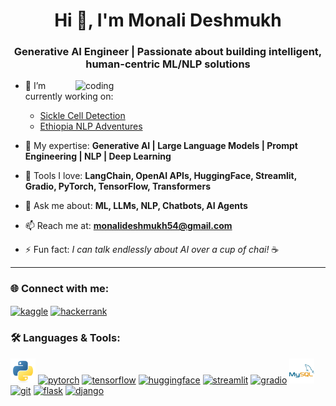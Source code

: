 <h1 align="center">Hi 👋, I'm Monali Deshmukh</h1>
<h3 align="center">Generative AI Engineer | Passionate about building intelligent, human-centric ML/NLP solutions</h3>
<img align="right" alt="coding" width="400" src="https://media.tenor.com/S59bPkT0pqcAAAAC/programming.gif" />

- 🔭 I’m currently working on:  
  - [Sickle Cell Detection](https://github.com/MonalisaDeshmukh/Forest-fire-prediction)  
  - [Ethiopia NLP Adventures](https://github.com/MonalisaDeshmukh/Forest-fire-prediction)

- 🤖 My expertise: **Generative AI | Large Language Models | Prompt Engineering | NLP | Deep Learning**

- 🧠 Tools I love: **LangChain, OpenAI APIs, HuggingFace, Streamlit, Gradio, PyTorch, TensorFlow, Transformers**

- 💬 Ask me about: **ML, LLMs, NLP, Chatbots, AI Agents**

- 📫 Reach me at: **monalideshmukh54@gmail.com**

- ⚡ Fun fact: *I can talk endlessly about AI over a cup of chai!* ☕

---

<h3 align="left">🌐 Connect with me:</h3>
<p align="left">
  <a href="https://kaggle.com/monalideshmukh12" target="blank"><img align="center" src="https://raw.githubusercontent.com/rahuldkjain/github-profile-readme-generator/master/src/images/icons/Social/kaggle.svg" alt="kaggle" height="30" width="40" /></a>
  <a href="https://www.hackerrank.com/@monalideshmukh54" target="blank"><img align="center" src="https://raw.githubusercontent.com/rahuldkjain/github-profile-readme-generator/master/src/images/icons/Social/hackerrank.svg" alt="hackerrank" height="30" width="40" /></a>
</p>

<h3 align="left">🛠️ Languages & Tools:</h3>
<p align="left">
  <a href="https://www.python.org" target="_blank"><img src="https://raw.githubusercontent.com/devicons/devicon/master/icons/python/python-original.svg" alt="python" width="40" height="40"/></a>
  <a href="https://pytorch.org/" target="_blank"><img src="https://www.vectorlogo.zone/logos/pytorch/pytorch-icon.svg" alt="pytorch" width="40" height="40"/></a>
  <a href="https://www.tensorflow.org" target="_blank"><img src="https://www.vectorlogo.zone/logos/tensorflow/tensorflow-icon.svg" alt="tensorflow" width="40" height="40"/></a>
  <a href="https://huggingface.co/" target="_blank"><img src="https://huggingface.co/front/assets/huggingface_logo-noborder.svg" alt="huggingface" width="40" height="40"/></a>
  <a href="https://streamlit.io/" target="_blank"><img src="https://streamlit.io/images/brand/streamlit-logo-primary-colormark-darktext.svg" alt="streamlit" width="40" height="40"/></a>
  <a href="https://gradio.app/" target="_blank"><img src="https://www.gradio.app/assets/img/logo.svg" alt="gradio" width="40" height="40"/></a>
  <a href="https://www.mysql.com/" target="_blank"><img src="https://raw.githubusercontent.com/devicons/devicon/master/icons/mysql/mysql-original-wordmark.svg" alt="mysql" width="40" height="40"/></a>
  <a href="https://git-scm.com/" target="_blank"><img src="https://www.vectorlogo.zone/logos/git-scm/git-scm-icon.svg" alt="git" width="40" height="40"/></a>
  <a href="https://flask.palletsprojects.com/" target="_blank"><img src="https://www.vectorlogo.zone/logos/pocoo_flask/pocoo_flask-icon.svg" alt="flask" width="40" height="40"/></a>
  <a href="https://www.djangoproject.com/" target="_blank"><img src="https://cdn.worldvectorlogo.com/logos/django.svg" alt="django" width="40" height="40"/></a>
</p>
